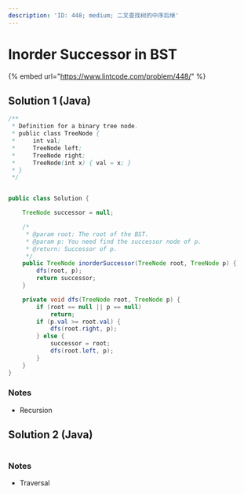 ```yaml
---
description: 'ID: 448; medium; 二叉查找树的中序后继'
---
```


# Inorder Successor in BST

{% embed url="https://www.lintcode.com/problem/448/" %}

## Solution 1 \(Java\)

```java
/**
 * Definition for a binary tree node.
 * public class TreeNode {
 *     int val;
 *     TreeNode left;
 *     TreeNode right;
 *     TreeNode(int x) { val = x; }
 * }
 */


public class Solution {

    TreeNode successor = null;

    /*
     * @param root: The root of the BST.
     * @param p: You need find the successor node of p.
     * @return: Successor of p.
     */
    public TreeNode inorderSuccessor(TreeNode root, TreeNode p) {
        dfs(root, p);
        return successor;
    }

    private void dfs(TreeNode root, TreeNode p) {
        if (root == null || p == null)
            return;
        if (p.val >= root.val) {
            dfs(root.right, p);
        } else {
            successor = root;
            dfs(root.left, p);
        }
    }
}
```

### Notes

* Recursion

## Solution 2 \(Java\)

```java

```

### Notes

* Traversal

